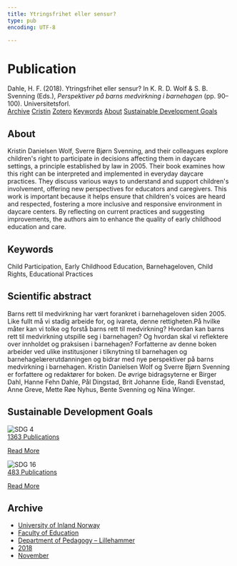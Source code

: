 ```yaml
---
title: Ytringsfrihet eller sensur?
type: pub
encoding: UTF-8

---
```

<h1>Publication</h1>
<article id="csl-bib-container-E8FE4YV7" class="csl-bib-container">
  <div class="csl-bib-body"> <div class="csl-entry">Dahle, H. F. (2018). Ytringsfrihet eller sensur? In K. R. D. Wolf &#38; S. B. Svenning (Eds.), <i>Perspektiver på barns medvirkning i barnehagen</i> (pp. 90–100). Universitetsforl.</div> </div>
  <div class="csl-bib-buttons">
    <a href="#taxonomy-article-E8FE4YV7" alt="archive" class="csl-bib-button">Archive</a>
    <a href="https://app.cristin.no/results/show.jsf?id=1629244" alt="Cristin" class="csl-bib-button">Cristin</a>
    <a href="http://zotero.org/groups/5881554/items/E8FE4YV7" alt="Zotero" class="csl-bib-button">Zotero</a>
    <a href="#keywords-article-E8FE4YV7" alt="keywords" class="csl-bib-button">Keywords</a>
    <a href="#about-article-E8FE4YV7" alt="about_pub" class="csl-bib-button">About</a>
    <a href="#sdg-article-E8FE4YV7" alt="sdg" class="csl-bib-button">Sustainable Development Goals</a>
  </div>
  <div id="csl-bib-meta-container-E8FE4YV7"></div>
</article>
<div id="csl-bib-meta-E8FE4YV7" class="csl-bib-meta">
  <article id="about-article-E8FE4YV7" class="about_pub-article">
    <h1>About</h1>
    Kristin Danielsen Wolf, Sverre Bjørn Svenning, and their colleagues explore children's right to participate in decisions affecting them in daycare settings, a principle established by law in 2005. Their book examines how this right can be interpreted and implemented in everyday daycare practices. They discuss various ways to understand and support children's involvement, offering new perspectives for educators and caregivers. This work is important because it helps ensure that children's voices are heard and respected, fostering a more inclusive and responsive environment in daycare centers. By reflecting on current practices and suggesting improvements, the authors aim to enhance the quality of early childhood education and care.
  </article>
  <article id="keywords-article-E8FE4YV7" class="keywords-article">
    <h1>Keywords</h1>
    Child Participation, Early Childhood Education, Barnehageloven, Child Rights, Educational Practices
  </article>
  <article id="abstract-article-E8FE4YV7" class="abstract-article">
    <h1>Scientific abstract</h1>
    Barns rett til medvirkning har vært forankret i barnehageloven siden 2005. Like fullt må vi stadig arbeide for, og ivareta, denne rettigheten.På hvilke måter kan vi tolke og forstå barns rett til medvirkning? Hvordan kan barns rett til medvirkning utspille seg i barnehagen? Og hvordan skal vi reflektere over innholdet og praksisen i barnehagen? Forfatterne av denne boken arbeider ved ulike institusjoner i tilknytning til barnehagen og barnehagelærerutdanningen og bidrar med nye perspektiver på barns medvirkning i barnehagen. Kristin Danielsen Wolf og Sverre Bjørn Svenning er forfattere og redaktører for boken. De øvrige bidragsyterne er Birger Dahl, Hanne Fehn Dahle, Pål Dingstad, Brit Johanne Eide, Randi Evenstad, Anne Greve, Mette Røe Nyhus, Bente Svenning og Nina Winger.
  </article>
  <article id="sdg-article-E8FE4YV7" class="sdg-article">
    <h1>Sustainable Development Goals</h1>
    <div class="sdg-container"><div id="sdg4" class="sdg">
        <img src="{{< params subfolder >}}images/sdg/sdg04_en.png" class="image" alt="SDG 4">
        <div class="sdg-overlay">
          <a href="{{< params subfolder >}}en/archive/?sdg=4#archive" class="sdg-publication-count"><span>1363</span> Publications</a>
          <p><a href="https://sdgs.un.org/goals/goal4" class="sdg-read-more">Read More</a></p>
        </div>
      </div> <div id="sdg16" class="sdg">
        <img src="{{< params subfolder >}}images/sdg/sdg16_en.png" class="image" alt="SDG 16">
        <div class="sdg-overlay">
          <a href="{{< params subfolder >}}en/archive/?sdg=16#archive" class="sdg-publication-count"><span>483</span> Publications</a>
          <p><a href="https://sdgs.un.org/goals/goal16" class="sdg-read-more">Read More</a></p>
        </div>
      </div></div>
  </article>
  <article id="taxonomy-article-E8FE4YV7" class="taxonomy-article">
    <h1>Archive</h1>
    <ul>
      <li><a href="{{< params subfolder >}}en/archive/?key=3DCRN523">University of Inland Norway</a></li>
      <li><a href="{{< params subfolder >}}en/archive/?key=WYNZA47F">Faculty of Education</a></li>
      <li><a href="{{< params subfolder >}}en/archive/?key=L8MA547R">Department of Pedagogy – Lillehammer</a></li>
      <li><a href="{{< params subfolder >}}en/archive/?key=X2Y974UN">2018</a></li>
      <li><a href="{{< params subfolder >}}en/archive/?key=P4Q39ASJ">November</a></li>
    </ul>
  </article>
</div>
